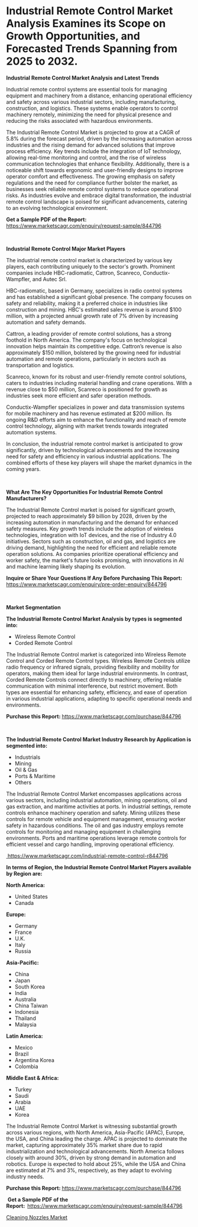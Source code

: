 <p><h1>Industrial Remote Control Market Analysis Examines its Scope on Growth Opportunities, and Forecasted Trends Spanning from 2025 to 2032.</h1></p><p><strong>Industrial Remote Control Market Analysis and Latest Trends</strong></p>
<p><p>Industrial remote control systems are essential tools for managing equipment and machinery from a distance, enhancing operational efficiency and safety across various industrial sectors, including manufacturing, construction, and logistics. These systems enable operators to control machinery remotely, minimizing the need for physical presence and reducing the risks associated with hazardous environments.</p><p>The Industrial Remote Control Market is projected to grow at a CAGR of 5.8% during the forecast period, driven by the increasing automation across industries and the rising demand for advanced solutions that improve process efficiency. Key trends include the integration of IoT technology, allowing real-time monitoring and control, and the rise of wireless communication technologies that enhance flexibility. Additionally, there is a noticeable shift towards ergonomic and user-friendly designs to improve operator comfort and effectiveness. The growing emphasis on safety regulations and the need for compliance further bolster the market, as businesses seek reliable remote control systems to reduce operational risks. As industries evolve and embrace digital transformation, the industrial remote control landscape is poised for significant advancements, catering to an evolving technological environment.</p></p>
<p><strong>Get a Sample PDF of the Report:&nbsp;</strong> <a href="https://www.marketscagr.com/enquiry/request-sample/844796?utm_campaign=2782&utm_medium=2&utm_source=Github&utm_content=ia&utm_term=08042025&utm_id=industrial-remote-control">https://www.marketscagr.com/enquiry/request-sample/844796</a></p>
<p>&nbsp;</p>
<p><strong>Industrial Remote Control Major Market Players</strong></p>
<p><p>The industrial remote control market is characterized by various key players, each contributing uniquely to the sector's growth. Prominent companies include HBC-radiomatic, Cattron, Scanreco, Conductix-Wampfler, and Autec Srl. </p><p>HBC-radiomatic, based in Germany, specializes in radio control systems and has established a significant global presence. The company focuses on safety and reliability, making it a preferred choice in industries like construction and mining. HBC's estimated sales revenue is around $100 million, with a projected annual growth rate of 7% driven by increasing automation and safety demands.</p><p>Cattron, a leading provider of remote control solutions, has a strong foothold in North America. The company's focus on technological innovation helps maintain its competitive edge. Cattron’s revenue is also approximately $150 million, bolstered by the growing need for industrial automation and remote operations, particularly in sectors such as transportation and logistics.</p><p>Scanreco, known for its robust and user-friendly remote control solutions, caters to industries including material handling and crane operations. With a revenue close to $50 million, Scanreco is positioned for growth as industries seek more efficient and safer operation methods.</p><p>Conductix-Wampfler specializes in power and data transmission systems for mobile machinery and has revenue estimated at $200 million. Its ongoing R&D efforts aim to enhance the functionality and reach of remote control technology, aligning with market trends towards integrated automation systems.</p><p>In conclusion, the industrial remote control market is anticipated to grow significantly, driven by technological advancements and the increasing need for safety and efficiency in various industrial applications. The combined efforts of these key players will shape the market dynamics in the coming years.</p></p>
<p>&nbsp;</p>
<p><strong>What Are The Key Opportunities For Industrial Remote Control Manufacturers?</strong></p>
<p><p>The Industrial Remote Control market is poised for significant growth, projected to reach approximately $9 billion by 2028, driven by the increasing automation in manufacturing and the demand for enhanced safety measures. Key growth trends include the adoption of wireless technologies, integration with IoT devices, and the rise of Industry 4.0 initiatives. Sectors such as construction, oil and gas, and logistics are driving demand, highlighting the need for efficient and reliable remote operation solutions. As companies prioritize operational efficiency and worker safety, the market's future looks promising, with innovations in AI and machine learning likely shaping its evolution.</p></p>
<p><strong>Inquire or Share Your Questions If Any Before Purchasing This Report:</strong> <a href="https://www.marketscagr.com/enquiry/pre-order-enquiry/844796?utm_campaign=2782&utm_medium=2&utm_source=Github&utm_content=ia&utm_term=08042025&utm_id=industrial-remote-control">https://www.marketscagr.com/enquiry/pre-order-enquiry/844796</a></p>
<p>&nbsp;</p>
<p><strong>Market Segmentation</strong></p>
<p><strong>The Industrial Remote Control Market Analysis by types is segmented into:</strong></p>
<p><ul><li>Wireless Remote Control</li><li>Corded Remote Control</li></ul></p>
<p><p>The Industrial Remote Control market is categorized into Wireless Remote Control and Corded Remote Control types. Wireless Remote Controls utilize radio frequency or infrared signals, providing flexibility and mobility for operators, making them ideal for large industrial environments. In contrast, Corded Remote Controls connect directly to machinery, offering reliable communication with minimal interference, but restrict movement. Both types are essential for enhancing safety, efficiency, and ease of operation in various industrial applications, adapting to specific operational needs and environments.</p></p>
<p><strong>Purchase this Report:&nbsp;</strong><a href="https://www.marketscagr.com/purchase/844796?utm_campaign=2782&utm_medium=2&utm_source=Github&utm_content=ia&utm_term=08042025&utm_id=industrial-remote-control">https://www.marketscagr.com/purchase/844796</a></p>
<p>&nbsp;</p>
<p><strong>The Industrial Remote Control Market Industry Research by Application is segmented into:</strong></p>
<p><ul><li>Industrials</li><li>Mining</li><li>Oil & Gas</li><li>Ports & Maritime</li><li>Others</li></ul></p>
<p><p>The Industrial Remote Control Market encompasses applications across various sectors, including industrial automation, mining operations, oil and gas extraction, and maritime activities at ports. In industrial settings, remote controls enhance machinery operation and safety. Mining utilizes these controls for remote vehicle and equipment management, ensuring worker safety in hazardous conditions. The oil and gas industry employs remote controls for monitoring and managing equipment in challenging environments. Ports and maritime operations leverage remote controls for efficient vessel and cargo handling, improving operational efficiency.</p></p>
<p><a href="https://www.marketscagr.com/industrial-remote-control-r844796?utm_campaign=2782&utm_medium=2&utm_source=Github&utm_content=ia&utm_term=08042025&utm_id=industrial-remote-control">&nbsp;https://www.marketscagr.com/industrial-remote-control-r844796</a></p>
<p><strong>In terms of Region, the Industrial Remote Control Market Players available by Region are:</strong></p>
<p>
    <p> <strong> North America: </strong>
        <ul>
            <li>United States</li>
            <li>Canada</li>
        </ul>
        </p> 
    <p> <strong> Europe: </strong>
        <ul>
            <li>Germany</li>
            <li>France</li>
            <li>U.K.</li>
            <li>Italy</li>
            <li>Russia</li>
        </ul>
        </p> 
    <p> <strong> Asia-Pacific: </strong>
        <ul>
            <li>China</li>
            <li>Japan</li>
            <li>South Korea</li>
            <li>India</li>
            <li>Australia</li>
            <li>China Taiwan</li>
            <li>Indonesia</li>
            <li>Thailand</li>
            <li>Malaysia</li>
        </ul>
        </p> 
    <p> <strong> Latin America: </strong>
        <ul>
            <li>Mexico</li>
            <li>Brazil</li>
            <li>Argentina Korea</li>
            <li>Colombia</li>
        </ul>
        </p> 
    <p> <strong> Middle East & Africa: </strong>
        <ul>
            <li>Turkey</li>
            <li>Saudi</li>
            <li>Arabia</li>
            <li>UAE</li>
            <li>Korea</li>
        </ul>
    </p>
    </p>
<p><p>The Industrial Remote Control Market is witnessing substantial growth across various regions, with North America, Asia-Pacific (APAC), Europe, the USA, and China leading the charge. APAC is projected to dominate the market, capturing approximately 35% market share due to rapid industrialization and technological advancements. North America follows closely with around 30%, driven by strong demand in automation and robotics. Europe is expected to hold about 25%, while the USA and China are estimated at 7% and 3%, respectively, as they adapt to evolving industry needs.</p></p>
<p><strong>Purchase this Report: </strong><a href="https://www.marketscagr.com/purchase/844796?utm_campaign=2782&utm_medium=2&utm_source=Github&utm_content=ia&utm_term=08042025&utm_id=industrial-remote-control">https://www.marketscagr.com/purchase/844796</a></p>
<p>&nbsp;<strong>Get a Sample PDF of the Report:&nbsp;&nbsp;</strong><a href="https://www.marketscagr.com/enquiry/request-sample/844796?utm_campaign=2782&utm_medium=2&utm_source=Github&utm_content=ia&utm_term=08042025&utm_id=industrial-remote-control">https://www.marketscagr.com/enquiry/request-sample/844796</a></p>
<p><strong></strong></p>
<p><p><a href="https://github.com/steegeneat/Market-Research-Report-List-1/blob/main/cleaning-nozzles-market.md?utm_campaign=2782&utm_medium=2&utm_source=Github&utm_content=ia&utm_term=08042025&utm_id=industrial-remote-control">Cleaning Nozzles Market</a></p></p>